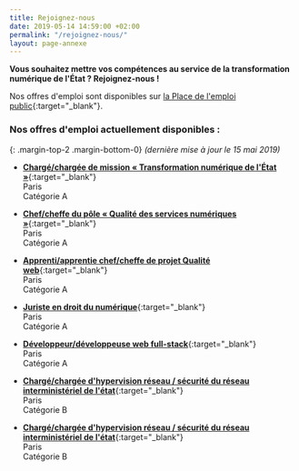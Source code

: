 ```yaml
---
title: Rejoignez-nous
date: 2019-05-14 14:59:00 +02:00
permalink: "/rejoignez-nous/"
layout: page-annexe
---
```


**Vous souhaitez mettre vos compétences au service de la transformation numérique de l'État ? Rejoignez-nous !**

Nos offres d'emploi sont disponibles sur [la Place de l'emploi public](https://www.place-emploi-public.gouv.fr/){:target="_blank"}.

### Nos offres d'emploi actuellement disponibles :
{: .margin-top-2 .margin-bottom-0} 
*(dernière mise à jour le 15 mai 2019)*
<br>
* [**Chargé/chargée de mission « Transformation numérique de l'État »**](https://www.place-emploi-public.gouv.fr/offre-emploi/chargee-de-mission--transformation-numerique-de-l-etat--reference-2019-198613 "Chargé.e de mission « Transformation numérique de l'État » - Nouvelle fenêtre"){:target="_blank"}
<br>Paris
<br>Catégorie A

* [**Chef/cheffe du pôle « Qualité des services numériques »**](https://www.place-emploi-public.gouv.fr/offre-emploi/chef-du-pole---qualite-des-services-numeriques--fh-reference-2019-198156 "Chef du pôle « Qualité des services numériques » - Nouvelle fenêtre"){:target="_blank"}
<br>Paris
<br>Catégorie A

* [**Apprenti/apprentie chef/cheffe de projet Qualité web**](https://www.place-emploi-public.gouv.fr/offre-emploi/chefcheffe-de-projet-qualite-web-reference-2019-195458 "Apprenti/e chef/cheffe de projet Qualité web - Nouvelle fenêtre"){:target="_blank"}
<br>Paris
<br>Catégorie A

* [**Juriste en droit du numérique**](https://www.place-emploi-public.gouv.fr/offre-emploi/juriste-en-droit-du-numerique-fh-reference-2019-195469 "Juriste en droit du numérique - Nouvelle fenêtre"){:target="_blank"}
<br>Paris
<br>Catégorie A

* [**Développeur/développeuse web full-stack**](https://www.place-emploi-public.gouv.fr/offre-emploi/developpeuse-ou-developpeur-web-full-stack-reference-2019-195465 "Développeur/développeuse web full-stack - Nouvelle fenêtre"){:target="_blank"}
<br>Paris
<br>Catégorie A

* [**Chargé/chargée d'hypervision réseau / sécurité du réseau interministériel de l'état**](https://www.place-emploi-public.gouv.fr/offre-emploi/chargee-d-hypervision-reseau--securite-du-reseau-interministeriel-de-l-etat-reference-2019-194152 "Chargé/chargée d'hypervision réseau / sécurité du réseau interministériel de l'état - Nouvelle fenêtre"){:target="_blank"}
<br>Paris
<br>Catégorie B

* [**Chargé/chargée d'hypervision réseau / sécurité du réseau interministériel de l'état**](https://www.place-emploi-public.gouv.fr/offre-emploi/chargee-d-hypervision-reseau--securite-du-reseau-interministeriel-de-l-etat-reference-2019-194149 "Chargé/chargée d'hypervision réseau / sécurité du réseau interministériel de l'état - Nouvelle fenêtre"){:target="_blank"}
<br>Paris
<br>Catégorie B









